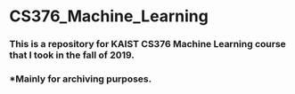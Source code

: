 # CS376_Machine_Learning

### This is a repository for KAIST CS376 Machine Learning course that I took in the fall of 2019.
### *Mainly for archiving purposes.

